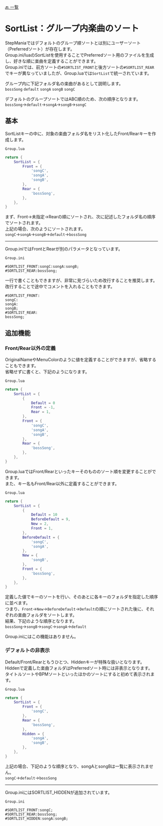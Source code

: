 [🔙 一覧](../README.md)

# SortList：グループ内楽曲のソート

StepManiaではデフォルトのグループ順ソートとは別にユーザーソート（Preferredソート）が存在します。  
Group.ini/luaのSortListを使用することでPreferredソート用のファイルを生成し、好きな順に楽曲を定義することができます。  
Group.iniでは、前方ソートの`#SORTLIST_FRONT`と後方ソートの`#SORTLIST_REAR`でキーが異なっていましたが、Group.luaでは`SortList`で統一されています。

グループ内に下記フォルダ名の楽曲があるとして説明します。  
`bossSong` `default` `songA` `songB` `songC`

デフォルトのグループソートではABC順のため、次の順序となります。  
`bossSong`→`default`→`songA`→`songB`→`songC`

## 基本

SortListキーの中に、対象の楽曲フォルダ名をリスト化したFront/Rearキーを作成します。

`Group.lua`
```Lua
return {
    SortList = {
        Front = {
            'songC',
            'songA',
            'songB',
        },
        Rear = {
            'bossSong',
        },
    },
}
```
まず、Front→未指定→Rearの順にソートされ、次に記述したフォルダ名の順序でソートされます。  
上記の場合、次のようにソートされます。  
`songC`→`songA`→`songB`→`default`→`bossSong`

---

Group.iniではFrontとRearが別のパラメータとなっています。

`Group.ini`

```Plain Text
#SORTLIST_FRONT:songC:songA:songB;
#SORTLIST_REAR:bossSong;
```
一行で書くこともできますが、非常に見づらいため改行することを推奨します。  
改行することで途中でコメントを入れることもできます。
```Plain Text
#SORTLIST_FRONT:
songC:
songA:
songB;
#SORTLIST_REAR:
bossSong;
```

## 追加機能

### Front/Rear以外の定義

OriginalNameやMenuColorのように値を定義することができますが、省略することもできます。  
省略せずに書くと、下記のようになります。

`Group.lua`
```Lua
return {
    SortList = {
        {
            Default = 0
            Front = -1,
            Rear = 1,
        },
        Front = {
            'songC',
            'songA',
            'songB',
        },
        Rear = {
            'bossSong',
        },
    },
}
```

Group.luaではFront/Rearといったキーそのもののソート順を変更することができます。  
また、キー名もFront/Rear以外に定義することができます。  

`Group.lua`
```Lua
return {
    SortList = {
        {
            Default = 10
            BeforeDefault = 9,
            New = 2,
            Front = 1,
        },
        BeforeDefault = {
            'songC',
            'songA',
        },
        New = {
            'songB',
        },
        Front = {
            'bossSong',
        },
    },
}
```
定義した値でキーのソートを行い、そのあとに各キーのフォルダを指定した順序に並べます。  
つまり、`Front`→`New`→`BeforeDefault`→`Default`の順にソートされた後に、それぞれの楽曲フォルダをソートします。  
結果、下記のような順序となります。  
`bossSong`→`songB`→`songC`→`songA`→`default`

Group.iniにはこの機能はありません。

### デフォルトの非表示

Default/Front/Rearともうひとつ、Hiddenキーが特殊な扱いとなります。  
Hiddenで定義した楽曲フォルダはPreferredソート時には非表示となります。  
タイトルソートやBPMソートといったほかのソートにすると初めて表示されます。  

`Group.lua`
```Lua
return {
    SortList = {
        Front = {
            'songC',
        },
        Rear = {
            'bossSong',
        },
        Hidden = {
            'songA',
            'songB',
        },
    },
}
```
上記の場合、下記のような順序となり、songAとsongBは一覧に表示されません。  
`songC`→`default`→`bossSong`

---
Group.iniにはSORTLIST_HIDDENが追加されています。

`Group.ini`
```Plain Text
#SORTLIST_FRONT:songC;
#SORTLIST_REAR:bossSong;
#SORTLIST_HIDDEN:songA:songB;
